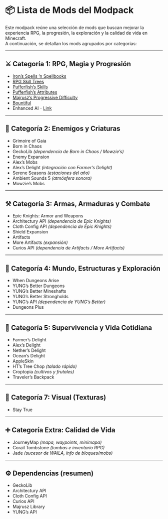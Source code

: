 
# 📦 Lista de Mods del Modpack

Este modpack reúne una selección de mods que buscan mejorar la experiencia RPG, la progresión, la exploración y la calidad de vida en Minecraft.  
A continuación, se detallan los mods agrupados por categorías:

---

## ⚔️ Categoría 1: RPG, Magia y Progresión
- [Iron’s Spells ’n Spellbooks](https://www.curseforge.com/minecraft/mc-mods/irons-spells-n-spellbooks)  
- [RPG Skill Trees](https://www.curseforge.com/minecraft/mc-mods/rpg-skill-trees)  
- [Pufferfish’s Skills](https://www.curseforge.com/minecraft/mc-mods/puffish-skills)  
- [Pufferfish’s Attributes](https://www.curseforge.com/minecraft/mc-mods/puffish-attributes)  
- [Majrusz’s Progressive Difficulty](https://www.curseforge.com/minecraft/mc-mods/majruszs-progressive-difficulty)   
- [Bountiful](https://www.curseforge.com/minecraft/mc-mods/bountiful) 
- Enhanced AI - [Link](https://www.curseforge.com/minecraft/mc-mods/enhanced-ai)  

---

## 👹 Categoría 2: Enemigos y Criaturas
- Grimoire of Gaia  
- Born in Chaos  
- GeckoLib *(dependencia de Born in Chaos / Mowzie’s)*  
- Enemy Expansion  
- Alex’s Mobs  
- Alex’s Delight *(integración con Farmer’s Delight)*  
- Serene Seasons *(estaciones del año)*  
- Ambient Sounds 5 *(atmósfera sonora)*  
- Mowzie’s Mobs  

---

## ⚒️ Categoría 3: Armas, Armaduras y Combate
- Epic Knights: Armor and Weapons  
- Architectury API *(dependencia de Epic Knights)*  
- Cloth Config API *(dependencia de Epic Knights)*  
- Shield Expansion  
- Artifacts  
- More Artifacts *(expansión)*  
- Curios API *(dependencia de Artifacts / More Artifacts)*  

---

## 🏰 Categoría 4: Mundo, Estructuras y Exploración
- When Dungeons Arise  
- YUNG’s Better Dungeons  
- YUNG’s Better Mineshafts  
- YUNG’s Better Strongholds  
- YUNG’s API *(dependencia de YUNG’s Better)*  
- Dungeons Plus  

---

## 🌱 Categoría 5: Supervivencia y Vida Cotidiana
- Farmer’s Delight  
- Alex’s Delight  
- Nether’s Delight  
- Ocean’s Delight  
- AppleSkin  
- HT’s Tree Chop *(talado rápido)*  
- Croptopia *(cultivos y frutales)*  
- Traveler’s Backpack  

---

## 🎨 Categoría 7: Visual (Texturas)
- Stay True

---

## ➕ Categoría Extra: Calidad de Vida
- JourneyMap *(mapa, waypoints, minimapa)*  
- Corail Tombstone *(tumbas e inventario RPG)*  
- Jade *(sucesor de WAILA, info de bloques/mobs)*  

---

## ⚙️ Dependencias (resumen)
- GeckoLib  
- Architectury API  
- Cloth Config API  
- Curios API  
- Majrusz Library  
- YUNG’s API  
